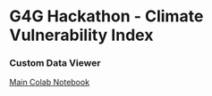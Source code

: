 # G4G Hackathon - Climate Vulnerability Index 
### Custom Data Viewer   
[Main Colab Notebook](https://github.com/proville/G4G-CVI/blob/main/notebooks/main.ipynb)
